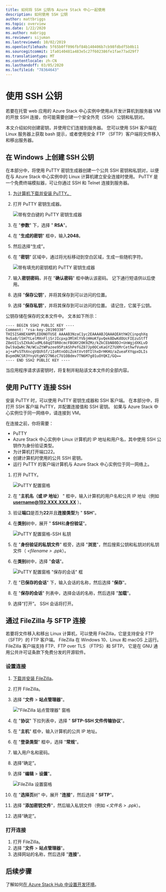 ```yaml
---
title: 如何将 SSH 公钥与 Azure Stack 中心一起使用
description: 如何使用 SSH 公钥
author: mattbriggs
ms.topic: overview
ms.date: 1/22/2020
ms.author: mabrigg
ms.reviewer: sijuman
ms.lastreviewed: 10/02/2019
ms.openlocfilehash: 5f65b0ff096fbf84b140406b7cb98fdbdf5b0b11
ms.sourcegitcommit: 1fa0140481a483e5c27f602386fe1fae77ad29f7
ms.translationtype: MT
ms.contentlocale: zh-CN
ms.lasthandoff: 03/05/2020
ms.locfileid: "78364643"
---
```

# <a name="use-an-ssh-public-key"></a>使用 SSH 公钥

若要在托管 web 应用的 Azure Stack 中心实例中使用从开发计算机到服务器 VM 的开放 SSH 连接，你可能需要创建一个安全外壳（SSH）公钥和私钥对。 

本文介绍如何创建密钥，并使用它们连接到服务器。 您可以使用 SSH 客户端在 Linux 服务器上获取 bash 提示，或者使用安全 FTP （SFTP）客户端将文件移入和移出服务器。

## <a name="create-an-ssh-public-key-on-windows"></a>在 Windows 上创建 SSH 公钥

在本部分中，将使用 PuTTY 密钥生成器创建一个公共 SSH 密钥和私钥对，以便在与 Azure Stack 中心实例中的 Linux 计算机建立安全连接时使用。 PuTTY 是一个免费终端模拟器，可让你通过 SSH 和 Telnet 连接到服务器。

1. [为计算机下载并安装 PuTTY。](https://www.chiark.greenend.org.uk/~sgtatham/putty/latest.html)

1. 打开 PuTTY 密钥生成器。

    ![带有空白键的 PuTTY 密钥生成器](media/azure-stack-dev-start-howto-ssh-public-key/001-putty-key-gen-start.png)

1. 在 "**参数**" 下，选择 " **RSA**"。

1. 在 "**生成的密钥**" 框中，输入**2048**。  

1. 然后选择“生成”。

1. 在 "**密钥**" 区域中，通过将光标移动到空白区域，生成一些随机字符。

    ![带有填充的密钥框的 PuTTY 密钥生成器](media/azure-stack-dev-start-howto-ssh-public-key/002-putty-key-gen-result.png)

1. 输入**密钥密码**，并在 "**确认密码**" 框中确认该密码。 记下通行短语供以后使用。

1. 选择 "**保存公钥**"，并将其保存到可以访问的位置。

1. 选择 "**保存私钥**"，并将其保存到可以访问的位置。 请记住，它属于公钥。

公钥存储在保存的文本文件中。 文本如下所示：

```text  
---- BEGIN SSH2 PUBLIC KEY ----
Comment: "rsa-key-20190330"
THISISANEXAMPLEDONOTUSE AAAAB3NzaC1yc2EAAAABJQAAAQEAthW2CinpqhXq
9uSa8/lSH7tLelMXnFljSrJIcpxp3MlHlYVbjHHoKfpvQek8DwKdOUcFIEzuStfT
Z8eUI1s5ZXkACudML68qQT8R0cmcFBGNY20K9ZMz/kZkCEbN80DJ+UnWgjdXKLvD
Dwl9aQwNc7W/WCuZtWPazee95PzAShPefGZ87Jp0OCxKaGYZ7UXMrCethwfVumvU
aj+aPsSThXncgVQUhSf/1IoRtnGOiZoktVvt0TIlhxDrHKHU/aZueaFXYqpxDLIs
BvpmONCSR3YnyUtgWV27N6zC7U1OBdmv7TN6M7g01uOYQKI/GQ==
---- END SSH2 PUBLIC KEY ----
```

当应用程序请求该密钥时，将复制并粘贴该文本文件的全部内容。

## <a name="connect-with-ssh-by-using-putty"></a>使用 PuTTY 连接 SSH

安装 PuTTY 时，可以使用 PuTTY 密钥生成器和 SSH 客户端。 在本部分中，将打开 SSH 客户端 PuTTY，并配置连接值和 SSH 密钥。 如果与 Azure Stack 中心实例位于同一网络中，请连接到 VM。

在连接之前，你将需要：
- PuTTY
- Azure Stack 中心实例中 Linux 计算机的 IP 地址和用户名，其中使用 SSH 公钥作为身份验证类型。
- 为计算机打开端口22。
- 创建计算机时使用的公共 SSH 密钥。
- 运行 PuTTY 的客户端计算机与 Azure Stack 中心实例位于同一网络上。

1. 打开 PuTTY。

    ![PuTTY 配置窗格](media/azure-stack-dev-start-howto-ssh-public-key/002-putty-connect.png)

2. 在 "**主机名（或 IP 地址）** " 框中，输入计算机的用户名和公共 IP 地址（例如 **username@192.XXX.XXX.XX** ）。 
3. 验证**端口**是否为**22**并且**连接类型**为 " **SSH**"。
4. 在**类别**树中，展开 " **SSH**和**身份验证**"。

    ![PuTTY 配置窗格-SSH 私钥](media/azure-stack-dev-start-howto-ssh-public-key/002-putty-set-private-key.png)

5. 在 "**身份验证的私钥文件**" 框旁，选择 "**浏览**"，然后搜索公钥和私钥对的私钥文件（ *\<filename > .ppk*）。
6. 在**类别**树中，选择 "**会话**"。

    ![PuTTY 配置窗格 "保存的会话" 框](media/azure-stack-dev-start-howto-ssh-public-key/003-puTTY-save-session.png)

7. 在 "**已保存的会话**" 下，输入会话的名称，然后选择 "**保存**"。
8. 在 "**保存的会话**" 列表中，选择会话的名称，然后选择 "**加载**"。
9. 选择“打开”。 SSH 会话将打开。

## <a name="connect-with-sftp-with-filezilla"></a>通过 FileZilla 与 SFTP 连接

若要将文件移入和移出 Linux 计算机，可以使用 FileZilla，它是支持安全 FTP （SFTP）的 FTP 客户端。 FileZilla 在 Windows 10、Linux 和 macOS 上运行。 FileZilla 客户端支持 FTP、FTP over TLS （FTPS）和 SFTP。 它是在 GNU 通用公共许可证条款下免费分发的开源软件。

### <a name="set-your-connection"></a>设置连接

1. [下载并安装 FileZilla](https://filezilla-project.org/download.php)。
1. 打开 FileZilla。
1. 选择 "**文件** > **站点管理器**"。

    !["FileZilla 站点管理器" 窗格](media/azure-stack-dev-start-howto-ssh-public-key/005-filezilla-file-manager.png)

1. 在 "**协议**" 下拉列表中，选择 " **SFTP-SSH 文件传输协议**"。
1. 在 "**主机**" 框中，输入计算机的公共 IP 地址。
1. 在 "**登录类型**" 框中，选择 "**常规**"。
1. 输入用户名和密码。
1. 选择“确定”。
1. 选择 "**编辑** > **设置**"。

    ![FileZilla 设置窗格](media/azure-stack-dev-start-howto-ssh-public-key/006-filezilla-add-private-key.png)

1. 在 "**选择页**树" 中，展开 "**连接**"，然后选择 " **SFTP**"。
1. 选择 "**添加密钥文件**"，然后输入私钥文件（例如 *\<文件名 > .ppk*）。
1. 选择“确定”。

### <a name="open-your-connection"></a>打开连接

1. 打开 FileZilla。
1. 选择 "**文件** > **站点管理器**"。
1. 选择网站的名称，然后选择 "**连接**"。

## <a name="next-steps"></a>后续步骤

了解如何[在 Azure Stack Hub 中设置开发环境](azure-stack-dev-start.md)。

